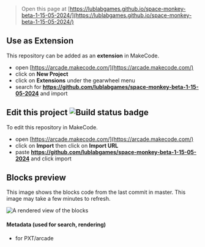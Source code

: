  


> Open this page at [https://lublabgames.github.io/space-monkey-beta-1-15-05-2024/](https://lublabgames.github.io/space-monkey-beta-1-15-05-2024/)

## Use as Extension

This repository can be added as an **extension** in MakeCode.

* open [https://arcade.makecode.com/](https://arcade.makecode.com/)
* click on **New Project**
* click on **Extensions** under the gearwheel menu
* search for **https://github.com/lublabgames/space-monkey-beta-1-15-05-2024** and import

## Edit this project ![Build status badge](https://github.com/lublabgames/space-monkey-beta-1-15-05-2024/workflows/MakeCode/badge.svg)

To edit this repository in MakeCode.

* open [https://arcade.makecode.com/](https://arcade.makecode.com/)
* click on **Import** then click on **Import URL**
* paste **https://github.com/lublabgames/space-monkey-beta-1-15-05-2024** and click import

## Blocks preview

This image shows the blocks code from the last commit in master.
This image may take a few minutes to refresh.

![A rendered view of the blocks](https://github.com/lublabgames/space-monkey-beta-1-15-05-2024/raw/master/.github/makecode/blocks.png)

#### Metadata (used for search, rendering)

* for PXT/arcade
<script src="https://makecode.com/gh-pages-embed.js"></script><script>makeCodeRender("{{ site.makecode.home_url }}", "{{ site.github.owner_name }}/{{ site.github.repository_name }}");</script>
